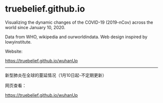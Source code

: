 # truebelief.github.io
Visualizing the dynamic changes of the COVID-19 (2019-nCov) across the world since January 10, 2020.

Data from WHO, wikipedia and ourworldindata. Web design inspired by lowyinstitute.

Website:

https://truebelief.github.io/wuhanUp

___________________________________________________________________________
新型肺炎在全球的蔓延情况（1月10日起-不定期更新）

网页查看：

https://truebelief.github.io/wuhanUp

